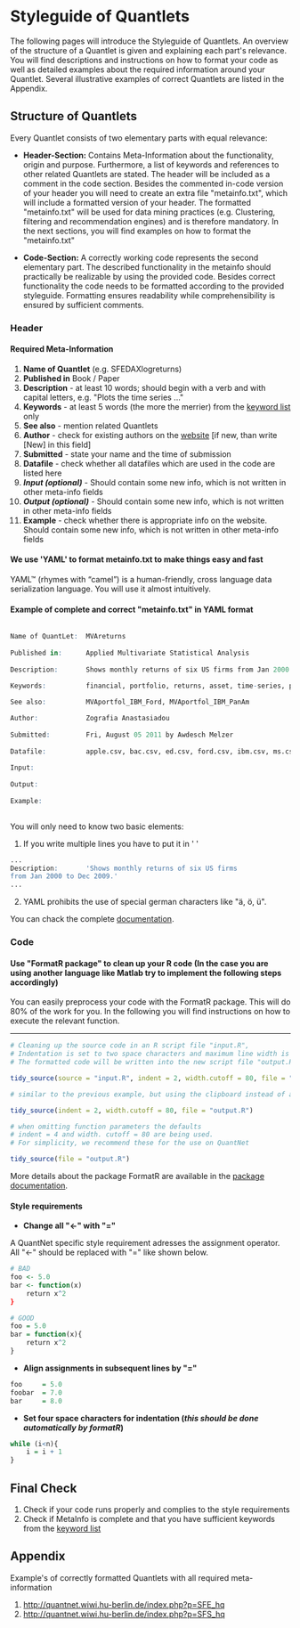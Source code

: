 # Styleguide of Quantlets

The following pages will introduce the Styleguide of Quantlets. An overview 
of the structure of a Quantlet is given and explaining each part's relevance.
You will find descriptions and instructions on how to format your 
code as well as detailed examples about the required information 
around your Quantlet. Several illustrative examples of correct Quantlets
are listed in the Appendix.

## Structure of Quantlets

Every Quantlet consists of two elementary parts with equal relevance:
* __Header-Section:__ Contains Meta-Information about the functionality,
origin and purpose. Furthermore, a list of keywords and references
to other related Quantlets are stated.  The header will be included as a
comment in the code section. Besides the commented in-code version of your header
you will need to create an extra file "metainfo.txt", which will include a
formatted version of your header. The formatted "metainfo.txt" will be
used for data mining practices (e.g. Clustering, filtering
and recommendation engines) and is therefore mandatory. In the next sections,
you will find examples on how to format the "metainfo.txt"

* __Code-Section:__ A correctly working code represents the second
elementary part. The described functionality in the metainfo should
practically be realizable by using the provided code. Besides correct 
functionality the code needs to be formatted according to the provided 
styleguide. Formatting ensures readability while comprehensibility is 
ensured by sufficient comments.

### Header
#### Required Meta-Information
1. __Name of Quantlet__ (e.g. SFEDAXlogreturns)
2. __Published in__ Book / Paper
3. __Description__ - at least 10 words; should begin with a verb and with capital letters, e.g.
"Plots the time series ..."
4. __Keywords__ - at least 5 words (the more the merrier) from the [keyword list](http://quantnet.wiwi.hu-berlin.de/index.php?p=searchResults&w=allkeywords&sort=f) only
4. __See also__ - mention related Quantlets
5. __Author__ - check for existing authors on the [website](http://quantnet.hu-berlin.de/) [if new, than write [New]
in this field]
6. __Submitted__ - state your name and the time of submission
7. __Datafile__ - check whether all datafiles which are used in the code are listed here
8. ___Input (optional)___ - Should contain some new info, which is not written 
in other meta-info fields
9. ___Output (optional)___ - Should contain some new info, which is not written
in other meta-info fields
10. __Example__ - check whether there is appropriate info on the website.
Should contain some new info, which is not written in other meta-info fields

#### We use 'YAML' to format metainfo.txt to make things easy and fast
YAML™ (rhymes with “camel”) is a human-friendly, cross language data serialization language. You will use it almost intuitively. 

#### Example of complete and correct "metainfo.txt" in YAML format
```R
 
Name of QuantLet:  MVAreturns
 
Published in:      Applied Multivariate Statistical Analysis
  
Description:       Shows monthly returns of six US firms from Jan 2000 to Dec 2009.
 
Keywords:          financial, portfolio, returns, asset, time-series, plot

See also:          MVAportfol_IBM_Ford, MVAportfol_IBM_PanAm

Author:            Zografia Anastasiadou
  
Submitted:         Fri, August 05 2011 by Awdesch Melzer
  
Datafile:          apple.csv, bac.csv, ed.csv, ford.csv, ibm.csv, ms.csv
  
Input:  
  
Output:  
  
Example:  
  
```
You will only need to know two basic elements:

1. If you write multiple lines you have to put it in ' '
```R
...
Description:       'Shows monthly returns of six US firms
from Jan 2000 to Dec 2009.'
...
```

2. YAML prohibits the use of special german characters like "ä, ö, ü".

You can chack the complete [documentation](http://www.yaml.org/spec/1.2/spec.html).

### Code

#### Use "FormatR package" to clean up your R code (In the case you are using another language like Matlab try to implement the following steps accordingly) 
You can easily preprocess your code with the FormatR package. This will
do 80% of the work for you. In the following you will find instructions on how to execute the relevant
function.

----------------------------------------------------------  
```R
# Cleaning up the source code in an R script file "input.R",  
# Indentation is set to two space characters and maximum line width is 80 characters.
# The formatted code will be written into the new script file "output.R"

tidy_source(source = "input.R", indent = 2, width.cutoff = 80, file = "output.R")

# similar to the previous example, but using the clipboard instead of an input file

tidy_source(indent = 2, width.cutoff = 80, file = "output.R")

# when omitting function parameters the defaults
# indent = 4 and width. cutoff = 80 are being used.
# For simplicity, we recommend these for the use on QuantNet

tidy_source(file = "output.R")
```
More details about the package FormatR are available in the [package documentation](https://cran.r-project.org/web/packages/formatR/index.html).

#### Style requirements
* __Change all "<-" with "="__

A QuantNet specific style requirement adresses the assignment operator. 
All "<-" should be replaced with "=" like shown below.
```R
# BAD
foo <- 5.0
bar <- function(x) 
    return x^2
}

# GOOD
foo = 5.0
bar = function(x){
    return x^2
}
```

* __Align assignments in subsequent lines by "="__

```R
foo     = 5.0
foobar  = 7.0
bar     = 8.0
```

* __Set four space characters for indentation (_this
should be done automatically by formatR_)__

```R
while (i<n){
    i = i + 1
}
```

## Final Check
1. Check if your code runs properly and complies to the style requirements
2. Check if MetaInfo is complete and that you have sufficient keywords from the [keyword list](http://quantnet.wiwi.hu-berlin.de/index.php?p=searchResults&w=allkeywords&sort=f) 

## Appendix
Example's of correctly formatted Quantlets with all required meta-information

1. http://quantnet.wiwi.hu-berlin.de/index.php?p=SFE_hq
2. http://quantnet.wiwi.hu-berlin.de/index.php?p=SFS_hq

